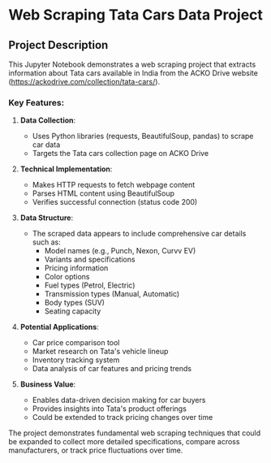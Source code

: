 # Web Scraping Tata Cars Data Project

## Project Description

This Jupyter Notebook demonstrates a web scraping project that extracts information about Tata cars available in India from the ACKO Drive website (https://ackodrive.com/collection/tata-cars/).

### Key Features:

1. **Data Collection**:
   - Uses Python libraries (requests, BeautifulSoup, pandas) to scrape car data
   - Targets the Tata cars collection page on ACKO Drive

2. **Technical Implementation**:
   - Makes HTTP requests to fetch webpage content
   - Parses HTML content using BeautifulSoup
   - Verifies successful connection (status code 200)

3. **Data Structure**:
   - The scraped data appears to include comprehensive car details such as:
     - Model names (e.g., Punch, Nexon, Curvv EV)
     - Variants and specifications
     - Pricing information
     - Color options
     - Fuel types (Petrol, Electric)
     - Transmission types (Manual, Automatic)
     - Body types (SUV)
     - Seating capacity

4. **Potential Applications**:
   - Car price comparison tool
   - Market research on Tata's vehicle lineup
   - Inventory tracking system
   - Data analysis of car features and pricing trends

5. **Business Value**:
   - Enables data-driven decision making for car buyers
   - Provides insights into Tata's product offerings
   - Could be extended to track pricing changes over time

The project demonstrates fundamental web scraping techniques that could be expanded to collect more detailed specifications, compare across manufacturers, or track price fluctuations over time.
